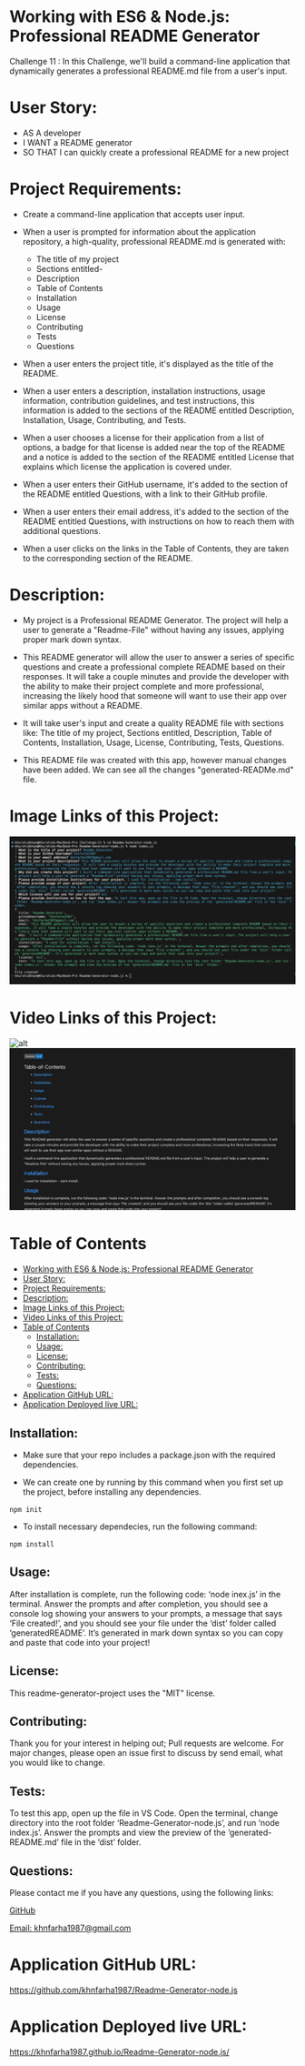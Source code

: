 # Working with ES6 & Node.js: Professional README Generator
Challenge 11 : In this Challenge, we'll build a command-line application that dynamically generates a professional README.md file from a user's input.

# User Story:
  * AS A developer
  * I WANT a README generator
  * SO THAT I can quickly create a professional README for a new project

# Project Requirements:
  * Create a command-line application that accepts user input.
  
  * When a user is prompted for information about the application repository, a high-quality, professional README.md is generated with:
    * The title of my project
    * Sections entitled-
    * Description
    * Table of Contents
    * Installation
    * Usage
    * License
    * Contributing
    * Tests
    * Questions
  
  * When a user enters the project title, it's displayed as the title of the README.
  
  * When a user enters a description, installation instructions, usage information, contribution guidelines, and test instructions, this information is added to the sections of the README entitled Description, Installation, Usage, Contributing, and Tests.
  
  * When a user chooses a license for their application from a list of options, a badge for that license is added near the top of the README and a notice is added to the section of the README entitled License that explains which license the application is covered under.
  
  * When a user enters their GitHub username, it's added to the section of the README entitled Questions, with a link to their GitHub profile.
  
  * When a user enters their email address, it's added to the section of the README entitled Questions, with instructions on how to reach them with additional questions.
  
  * When a user clicks on the links in the Table of Contents, they are taken to the corresponding section of the README.    
  
  # Description:
  * My project is a Professional README Generator. The project will help a user to generate a "Readme-File" without having any issues, applying proper mark down syntax.
  
  * This README generator will allow the user to answer a series of specific questions and create a professional complete README based on their responses. It will take a couple minutes and provide the developer with the ability to make their project complete and more professional, increasing the likely hood that someone will want to use their app over similar apps without a README.
  
  * It will take user's input and create a quality README file with sections like: The title of my project, Sections entitled, Description, Table of Contents, Installation, Usage, License, Contributing, Tests, Questions.
  
  * This README file was created with this app, however manual changes have been added. We can see all the changes "generated-READMe.md" file.
  
# Image Links of this Project:
 ![alt](./images/img-1.png)

 # Video Links of this Project:
   ![alt](./images/mov-1.gif)
   ![alt](./images/mov-2.gif)

# Table of Contents
- [Working with ES6 \& Node.js: Professional README Generator](#working-with-es6--nodejs-professional-readme-generator)
- [User Story:](#user-story)
- [Project Requirements:](#project-requirements)
- [Description:](#description)
- [Image Links of this Project:](#image-links-of-this-project)
- [Video Links of this Project:](#video-links-of-this-project)
- [Table of Contents](#table-of-contents)
  - [Installation:](#installation)
  - [Usage:](#usage)
  - [License:](#license)
  - [Contributing:](#contributing)
  - [Tests:](#tests)
  - [Questions:](#questions)
- [Application GitHub URL:](#application-github-url)
- [Application Deployed live URL:](#application-deployed-live-url)

 
## Installation:
  * Make sure that your repo includes a package.json with the required dependencies. 
  
  * We can create one by running by this command when you first set up the project, before installing any dependencies.
   ```
  npm init
  ```
  * To install necessary dependecies, run the following command:
  ```
  npm install
  ```

## Usage:
After installation is complete, run the following code: ‘node inex.js’ in the terminal. Answer the prompts and after completion, you should see a console log showing your answers to your prompts, a message that says ‘File created!’, and you should see your file under the ‘dist’ folder called ‘generatedREADME’. It’s generated in mark down syntax so you can copy and paste that code into your project!

## License:
This readme-generator-project uses the "MIT" license.

 ## Contributing:
 Thank you for your interest in helping out; Pull requests are welcome. For major changes, please open an issue first to discuss by send email, what you would like to change.

## Tests:
To test this app, open up the file in VS Code. Open the terminal, change directory into the root folder ‘Readme-Generator-node.js’, and run ‘node index.js’. Answer the prompts and view the preview of the ‘generated-README.md’ file in the ‘dist’ folder.
    
## Questions:
Please contact me if you have any questions, using the following links:

  [GitHub](https://github.com/khnfarha1987)

  [Email: khnfarha1987@gmail.com](mailto:khnfarha1987@gmail.com)


# Application GitHub URL:
https://github.com/khnfarha1987/Readme-Generator-node.js

# Application Deployed live URL:
https://khnfarha1987.github.io/Readme-Generator-node.js/
